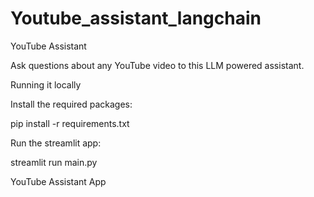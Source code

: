 # Youtube_assistant_langchain

YouTube Assistant

Ask questions about any YouTube video to this LLM powered assistant.

Running it locally

Install the required packages:

pip install -r requirements.txt

Run the streamlit app:


streamlit run main.py

YouTube Assistant App
